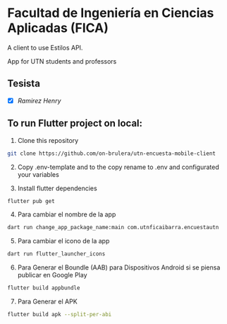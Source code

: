 # Facultad de Ingeniería en Ciencias Aplicadas (FICA)

A client to use Estilos API.

App for UTN students and professors

## Tesista

- [x] _Ramirez Henry_

## To run Flutter project on local:

1. Clone this repository

```bash
git clone https://github.com/on-brulera/utn-encuesta-mobile-client
```
2. Copy .env-template and to the copy rename to .env and configurated your variables

3. Install flutter dependencies 
```bash
flutter pub get
```

4. Para cambiar el nombre de la app
```bash
dart run change_app_package_name:main com.utnficaibarra.encuestautn
```

5. Para cambiar el icono de la app
```bash
dart run flutter_launcher_icons
```

6. Para Generar el Boundle (AAB) para Dispositivos Android si se piensa publicar en Google Play
```bash
flutter build appbundle
```


7. Para Generar el APK 
```bash
flutter build apk --split-per-abi
```